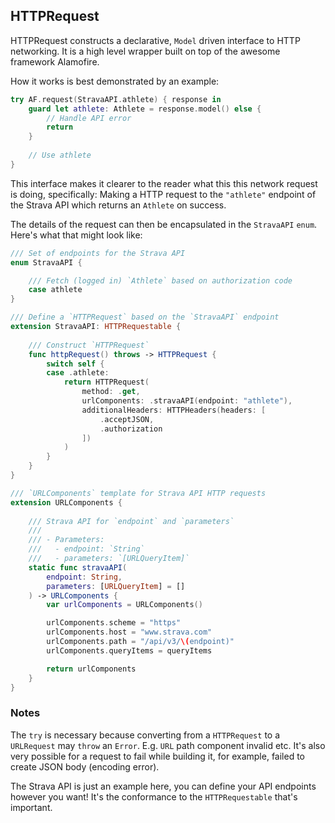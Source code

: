 ## HTTPRequest 

HTTPRequest constructs a declarative, `Model` driven interface to HTTP networking. It is a high level wrapper built on top of the awesome framework Alamofire.

How it works is best demonstrated by an example:

```swift
try AF.request(StravaAPI.athlete) { response in
    guard let athlete: Athlete = response.model() else {
        // Handle API error
        return
    }
        
    // Use athlete
}
```

This interface makes it clearer to the reader what this this network request is doing, specifically:
Making a HTTP request to the `"athlete"` endpoint of the Strava API which returns an `Athlete` on success.

The details of the request can then be encapsulated in the `StravaAPI` `enum`.
Here's what that might look like:

```swift
/// Set of endpoints for the Strava API
enum StravaAPI {

    /// Fetch (logged in) `Athlete` based on authorization code
    case athlete
}

/// Define a `HTTPRequest` based on the `StravaAPI` endpoint
extension StravaAPI: HTTPRequestable {
    
    /// Construct `HTTPRequest` 
    func httpRequest() throws -> HTTPRequest {
        switch self {
        case .athlete:
            return HTTPRequest(
                method: .get,
                urlComponents: .stravaAPI(endpoint: "athlete"),
                additionalHeaders: HTTPHeaders(headers: [
                    .acceptJSON,
                    .authorization
                ])
            )
        }
    }
}

/// `URLComponents` template for Strava API HTTP requests
extension URLComponents {
    
    /// Strava API for `endpoint` and `parameters`
    ///
    /// - Parameters:
    ///   - endpoint: `String`
    ///   - parameters: `[URLQueryItem]`
    static func stravaAPI(
        endpoint: String,
        parameters: [URLQueryItem] = []
    ) -> URLComponents {
        var urlComponents = URLComponents()

        urlComponents.scheme = "https"
        urlComponents.host = "www.strava.com"
        urlComponents.path = "/api/v3/\(endpoint)"
        urlComponents.queryItems = queryItems 

        return urlComponents
    }
}
```

### Notes

The `try` is necessary because converting from a `HTTPRequest` to a `URLRequest` may `throw` an `Error`. E.g. `URL` path component invalid etc.
It's also very possible for a request to fail while building it, for example, failed to create JSON body (encoding error).

The Strava API is just an example here, you can define your API endpoints however you want! It's the conformance to the `HTTPRequestable` that's important.

